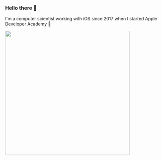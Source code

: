 ### Hello there 👋

I'm a computer scientist working with iOS since 2017 when I started Apple Developer Academy 🍎

<img width="400px" align="left" src="https://github-readme-stats.vercel.app/api/top-langs/?username=julianny-favinha&hide=html&layout=compact" />
